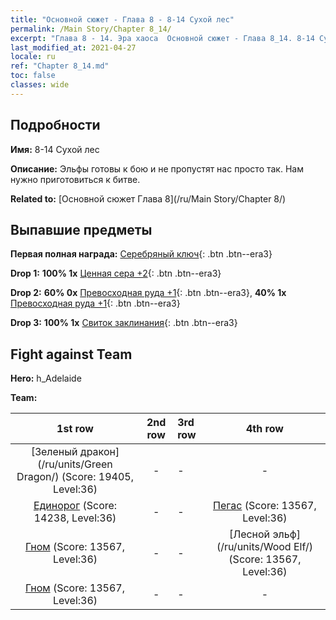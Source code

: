 ```yaml
---
title: "Основной сюжет - Глава 8 - 8-14 Сухой лес"
permalink: /Main Story/Chapter 8_14/
excerpt: "Глава 8 - 14. Эра хаоса  Основной сюжет - Глава 8_14. 8-14 Сухой лес"
last_modified_at: 2021-04-27
locale: ru
ref: "Chapter 8_14.md"
toc: false
classes: wide
---
```


## Подробности

 **Имя:** 8-14 Сухой лес

 **Описание:** Эльфы готовы к бою и не пропустят нас просто так. Нам нужно приготовиться к битве.

 **Related to:** [Основной сюжет Глава 8](/ru/Main Story/Chapter 8/)

## Выпавшие предметы

 **Первая полная награда:** [Серебряный ключ](/ItemsRU/con_693/){: .btn .btn--era3}

 **Drop 1:** **100% 1x** [Ценная сера +2](/ItemsRU/mat_29/){: .btn .btn--era3}

 **Drop 2:** **60% 0x** [Превосходная руда +1](/ItemsRU/mat_19/){: .btn .btn--era3}, **40% 1x** [Превосходная руда +1](/ItemsRU/mat_19/){: .btn .btn--era3}

 **Drop 3:** **100% 1x** [Свиток заклинания](/ItemsRU/con_694/){: .btn .btn--era3}


## Fight against Team
 **Hero:** h_Adelaide

 **Team:**


  | 1st row | 2nd row | 3rd row | 4th row |
  |:----:|:----:|:----|:----:|
  | [Зеленый дракон](/ru/units/Green Dragon/) (Score: 19405, Level:36)  | - | - | - |
  | [Единорог](/ru/units/Unicorn/) (Score: 14238, Level:36)  | - | - | [Пегас](/ru/units/Pegasus/) (Score: 13567, Level:36)  |
  | [Гном](/ru/units/Dwarf/) (Score: 13567, Level:36)  | - | - | [Лесной эльф](/ru/units/Wood Elf/) (Score: 13567, Level:36)  |
  | [Гном](/ru/units/Dwarf/) (Score: 13567, Level:36)  | - | - | - |


